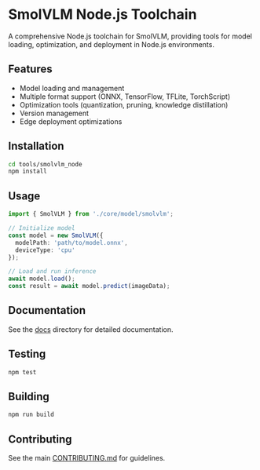 # SmolVLM Node.js Toolchain

A comprehensive Node.js toolchain for SmolVLM, providing tools for model loading, optimization, and deployment in Node.js environments.

## Features

- Model loading and management
- Multiple format support (ONNX, TensorFlow, TFLite, TorchScript)
- Optimization tools (quantization, pruning, knowledge distillation)
- Version management
- Edge deployment optimizations

## Installation

```bash
cd tools/smolvlm_node
npm install
```

## Usage

```typescript
import { SmolVLM } from './core/model/smolvlm';

// Initialize model
const model = new SmolVLM({
  modelPath: 'path/to/model.onnx',
  deviceType: 'cpu'
});

// Load and run inference
await model.load();
const result = await model.predict(imageData);
```

## Documentation

See the [docs](../../docs/tools/smolvlm_node) directory for detailed documentation.

## Testing

```bash
npm test
```

## Building

```bash
npm run build
```

## Contributing

See the main [CONTRIBUTING.md](../../CONTRIBUTING.md) for guidelines.
